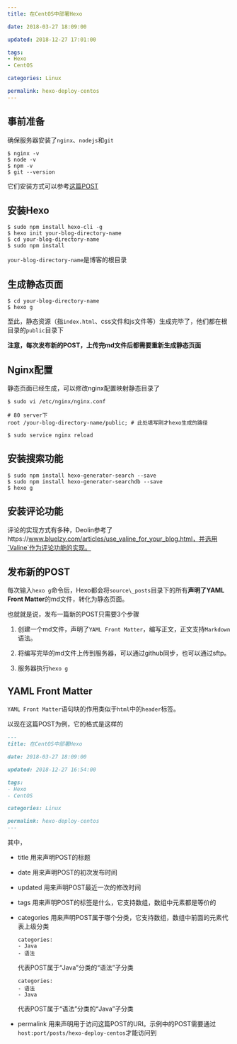 ```yaml
---
title: 在CentOS中部署Hexo

date: 2018-03-27 18:09:00

updated: 2018-12-27 17:01:00

tags:
- Hexo
- CentOS

categories: Linux

permalink: hexo-deploy-centos
---
```


## 事前准备

确保服务器安装了`nginx`、`nodejs`和`git`

~~~shell
$ nginx -v
$ node -v
$ npm -v
$ git --version
~~~



它们安装方式可以参考[这篇POST](https://spldeolin.com/posts/centos-softwares/)



## 安装Hexo

~~~shell
$ sudo npm install hexo-cli -g
$ hexo init your-blog-directory-name
$ cd your-blog-directory-name
$ sudo npm install
~~~



`your-blog-directory-name`是博客的根目录



## 生成静态页面

~~~shell
$ cd your-blog-directory-name
$ hexo g
~~~



至此，静态资源（指`index.html`、css文件和js文件等）生成完毕了，他们都在根目录的`public`目录下



**注意，每次发布新的POST，上传完md文件后都需要重新生成静态页面**



## Nginx配置

静态页面已经生成，可以修改nginx配置映射静态目录了

~~~shell
$ sudo vi /etc/nginx/nginx.conf
~~~

~~~nginx
# 80 server下
root /your-blog-directory-name/public; # 此处填写刚才hexo生成的路径
~~~

~~~shell
$ sudo service nginx reload
~~~



## 安装搜索功能

~~~shell
$ sudo npm install hexo-generator-search --save
$ sudo npm install hexo-generator-searchdb --save
$ hexo g
~~~



## 安装评论功能

评论的实现方式有多种，Deolin参考了https://www.bluelzy.com/articles/use_valine_for_your_blog.html，并选用`Valine`作为评论功能的实现。



## 发布新的POST

每次输入`hexo g`命令后，Hexo都会将`source\_posts`目录下的所有**声明了YAML Front Matter**的md文件，转化为静态页面。

也就就是说，发布一篇新的POST只需要3个步骤

1. 创建一个md文件，声明了`YAML Front Matter`，编写正文，正文支持`Markdown`语法。
2. 将编写完毕的md文件上传到服务器，可以通过github同步，也可以通过sftp。

3. 服务器执行`hexo g`



## YAML Front Matter

`YAML Front Matter`语句块的作用类似于`html`中的`header`标签。

以现在这篇POST为例，它的格式是这样的

~~~markdown
---
title: 在CentOS中部署Hexo

date: 2018-03-27 18:09:00

updated: 2018-12-27 16:54:00

tags:
- Hexo
- CentOS

categories: Linux

permalink: hexo-deploy-centos
---
~~~



其中，

- title 用来声明POST的标题
- date 用来声明POST的初次发布时间
- updated 用来声明POST最近一次的修改时间
- tags 用来声明POST的标签是什么，它支持数组，数组中元素都是等价的

- categories 用来声明POST属于哪个分类，它支持数组，数组中前面的元素代表上级分类

  ~~~
  categories:
  - Java
  - 语法
  ~~~

  代表POST属于“Java”分类的“语法”子分类



  ~~~
  categories:
  - 语法
  - Java
  ~~~

  代表POST属于“语法”分类的“Java”子分类

- permalink 用来声明用于访问这篇POST的URI。示例中的POST需要通过`host:port/posts/hexo-deploy-centos`才能访问到






